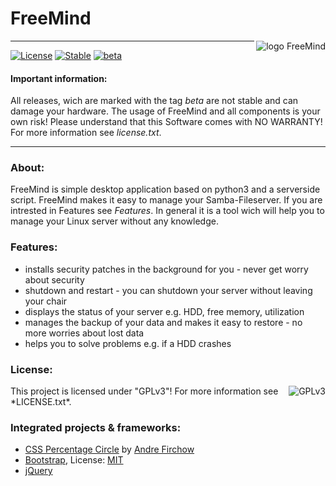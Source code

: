 # FreeMind

<img align="right" src="https://github.com/technikamateur/IGF-FreeMind/blob/master/logo/linux-server-128px.png" alt="logo FreeMind">

***

[![License](https://img.shields.io/badge/License-GPLv3-blue.svg)](https://www.gnu.org/licenses/gpl.txt)
[![Stable](https://img.shields.io/badge/Stable%20Version-1.0-green.svg)](https://github.com/technikamateur/FreeMind/releases)
[![beta](https://img.shields.io/badge/Beta%20Version-1.0-yellow.svg)](https://github.com/technikamateur/FreeMind/releases)

#### Important information:
All releases, wich are marked with the tag *beta* are not stable and can damage your hardware.
The usage of FreeMind and all components is your own risk! Please understand that this Software comes with NO WARRANTY! For more information see *license.txt*.

***

### About:
FreeMind is simple desktop application based on python3 and a serverside script. FreeMind makes it easy to manage your Samba-Fileserver. If you are intrested in Features see *Features*. In general it is a tool wich will help you to manage your Linux server without any knowledge.

### Features:
- installs security patches in the background for you - never get worry about security
- shutdown and restart - you can shutdown your server without leaving your chair
- displays the status of your server e.g. HDD, free memory, utilization
- manages the backup of your data and makes it easy to restore - no more worries about lost data
- helps you to solve problems e.g. if a HDD crashes

### License:
<img align="right" src="https://github.com/technikamateur/IGF-FreeMind/blob/master/gplv3.png" alt="GPLv3">
This project is licensed under "GPLv3"! For more information see *LICENSE.txt*.

### Integrated projects & frameworks:
- [CSS Percentage Circle](http://circle.firchow.net/) by [Andre Firchow](https://github.com/andrefirchow)
- [Bootstrap](https://github.com/twbs/bootstrap), License: [MIT](https://opensource.org/licenses/MIT)
- [jQuery](https://github.com/jquery/jquery)
